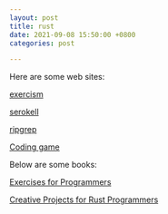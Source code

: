 ```yaml
---
layout: post
title: rust
date: 2021-09-08 15:50:00 +0800
categories: post

---
```


Here are some web sites:

[exercism](https://exercism.org/tracks/rust)

[serokell](https://serokell.io/blog/learn-rust)

[ripgrep](https://github.com/BurntSushi/ripgrep)

[Coding game](https://www.codingame.com/start)

Below are some books:

[Exercises for Programmers](https://pragprog.com/titles/bhwb/exercises-for-programmers/)

[Creative Projects for Rust Programmers](https://www.packtpub.com/product/creative-projects-for-rust-programmers/9781789346220)

